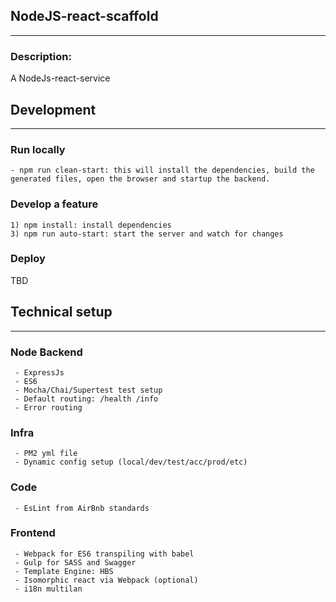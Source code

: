 ## NodeJS-react-scaffold
---------------------------
### Description:
A NodeJs-react-service

## Development
--------------
### Run locally
    - npm run clean-start: this will install the dependencies, build the generated files, open the browser and startup the backend.

### Develop a feature
    1) npm install: install dependencies
    3) npm run auto-start: start the server and watch for changes

### Deploy
TBD
    
## Technical setup
------------------
### Node Backend
     - ExpressJs
     - ES6
     - Mocha/Chai/Supertest test setup
     - Default routing: /health /info
     - Error routing
### Infra
     - PM2 yml file
     - Dynamic config setup (local/dev/test/acc/prod/etc)
### Code
     - EsLint from AirBnb standards
### Frontend
     - Webpack for ES6 transpiling with babel
     - Gulp for SASS and Swagger
     - Template Engine: HBS
     - Isomorphic react via Webpack (optional)
     - i18n multilan
